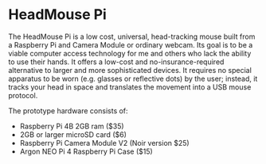 # HeadMouse Pi

The HeadMouse Pi is a low cost, universal, head-tracking mouse built from a Raspberry Pi and Camera
Module or ordinary webcam. Its goal is to be a viable computer access technology for me and others
who lack the ability to use their hands. It offers a low-cost and no-insurance-required
alternative to larger and more sophisticated devices.  It requires no special apparatus to be worn
(e.g. glasses or reflective dots) by the user; instead, it tracks your head in space and translates
the movement into a USB mouse protocol.

The prototype hardware consists of: 

*   Raspberry Pi 4B 2GB ram ($35)
*   2GB or larger microSD card ($6)
*   Raspberry Pi Camera Module V2 (Noir version $25)
*   Argon NEO Pi 4 Raspberry Pi Case ($15)

